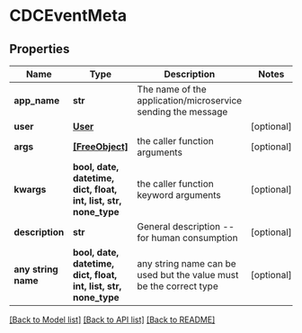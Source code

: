 # CDCEventMeta


## Properties
Name | Type | Description | Notes
------------ | ------------- | ------------- | -------------
**app_name** | **str** | The name of the application/microservice sending the message | 
**user** | [**User**](User.md) |  | [optional] 
**args** | [**[FreeObject]**](FreeObject.md) | the caller function arguments | [optional] 
**kwargs** | **bool, date, datetime, dict, float, int, list, str, none_type** | the caller function keyword arguments | [optional] 
**description** | **str** | General description -- for human consumption | [optional] 
**any string name** | **bool, date, datetime, dict, float, int, list, str, none_type** | any string name can be used but the value must be the correct type | [optional]

[[Back to Model list]](../README.md#documentation-for-models) [[Back to API list]](../README.md#documentation-for-api-endpoints) [[Back to README]](../README.md)


